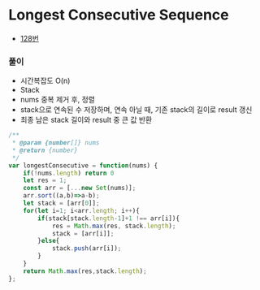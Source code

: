 # Longest Consecutive Sequence
 - [128번](https://leetcode.com/problems/longest-consecutive-sequence/)


### 풀이
  - 시간복잡도 O(n)
  - Stack
  - nums 중복 제거 후, 정렬
  - stack으로 연속된 수 저장하며, 연속 아닐 때, 기존 stack의 길이로 result 갱신
  - 최종 남은 stack 길이와 result 중 큰 값 반환

  ```javascript
  /**
   * @param {number[]} nums
   * @return {number}
   */
  var longestConsecutive = function(nums) {
      if(!nums.length) return 0
      let res = 1;
      const arr = [...new Set(nums)];
      arr.sort((a,b)=>a-b);
      let stack = [arr[0]];
      for(let i=1; i<arr.length; i++){
          if(stack[stack.length-1]+1 !== arr[i]){
              res = Math.max(res, stack.length);
              stack = [arr[i]];
          }else{
              stack.push(arr[i]);
          }
      }
      return Math.max(res,stack.length);
  };
  ```